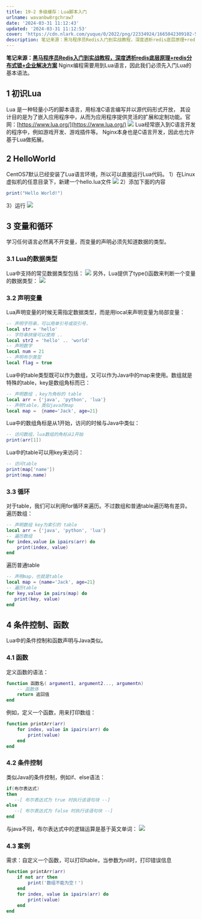 ```yaml
---
title: 19-2 多级缓存：Lua脚本入门
urlname: wavanbw8rgchraw7
date: '2024-03-31 11:12:43'
updated: '2024-03-31 11:12:53'
cover: 'https://cdn.nlark.com/yuque/0/2022/png/22334924/1665042309102-5b02d70e-becd-4955-9c24-91c8367e8c80.png'
description: 笔记来源：黑马程序员Redis入门到实战教程，深度透析redis底层原理+redis分布式锁+企业解决方案Nginx编程需要用到Lua语言，因此我们必须先入门Lua的基本语法。1 初识LuaLua 是一种轻量小巧的脚本语言，用标准C语言编写并以源代码形式开放， 其设计目的是为了嵌入应用程序中，...
---
```

**笔记来源：**[**黑马程序员Redis入门到实战教程，深度透析redis底层原理+redis分布式锁+企业解决方案**](https://www.bilibili.com/video/BV1cr4y1671t/?spm_id_from=333.337.search-card.all.click&vd_source=e8046ccbdc793e09a75eb61fe8e84a30)
Nginx编程需要用到Lua语言，因此我们必须先入门Lua的基本语法。
## 1 初识Lua
Lua 是一种轻量小巧的脚本语言，用标准C语言编写并以源代码形式开放， 其设计目的是为了嵌入应用程序中，从而为应用程序提供灵活的扩展和定制功能。官网：[https://www.lua.org/](https://www.lua.org/)
![](https://raw.githubusercontent.com/choodsire666/blog-img/main/ef21c48fec6cfe142d855c90f43b1582.png)
Lua经常嵌入到C语言开发的程序中，例如游戏开发、游戏插件等。
Nginx本身也是C语言开发，因此也允许基于Lua做拓展。
## 2 HelloWorld
CentOS7默认已经安装了Lua语言环境，所以可以直接运行Lua代码。
1）在Linux虚拟机的任意目录下，新建一个hello.lua文件
![](https://raw.githubusercontent.com/choodsire666/blog-img/main/863abe223da9c374de91391797c0baaa.png)
2）添加下面的内容
```lua
print("Hello World!")
```
3）运行
![](https://raw.githubusercontent.com/choodsire666/blog-img/main/a8b534eab57a5f594397d83f7f84f60c.png)
## 3 变量和循环
学习任何语言必然离不开变量，而变量的声明必须先知道数据的类型。
### 3.1 Lua的数据类型
Lua中支持的常见数据类型包括：
![](https://raw.githubusercontent.com/choodsire666/blog-img/main/e52a25b7cae931711ae049ecc92c9edf.png)
另外，Lua提供了type()函数来判断一个变量的数据类型：
![](https://raw.githubusercontent.com/choodsire666/blog-img/main/6ae6d8deb87f07a7f2135ecebab131a3.png) 
### 3.2 声明变量
Lua声明变量的时候无需指定数据类型，而是用local来声明变量为局部变量：
```lua
-- 声明字符串，可以用单引号或双引号，
local str = 'hello'
-- 字符串拼接可以使用 ..
local str2 = 'hello' .. 'world'
-- 声明数字
local num = 21
-- 声明布尔类型
local flag = true
```
Lua中的table类型既可以作为数组，又可以作为Java中的map来使用。数组就是特殊的table，key是数组角标而已：
```lua
-- 声明数组 ，key为角标的 table
local arr = {'java', 'python', 'lua'}
-- 声明table，类似java的map
local map =  {name='Jack', age=21}
```

Lua中的数组角标是从1开始，访问的时候与Java中类似：
```lua
-- 访问数组，lua数组的角标从1开始
print(arr[1])
```

Lua中的table可以用key来访问：
```lua
-- 访问table
print(map['name'])
print(map.name)
```
### 3.3 循环
对于table，我们可以利用for循环来遍历。不过数组和普通table遍历略有差异。
遍历数组：
```lua
-- 声明数组 key为索引的 table
local arr = {'java', 'python', 'lua'}
-- 遍历数组
for index,value in ipairs(arr) do
    print(index, value) 
end
```

遍历普通table
```lua
-- 声明map，也就是table
local map = {name='Jack', age=21}
-- 遍历table
for key,value in pairs(map) do
   print(key, value) 
end
```
## 4 条件控制、函数
Lua中的条件控制和函数声明与Java类似。
### 4.1 函数
定义函数的语法：
```lua
function 函数名( argument1, argument2..., argumentn)
    -- 函数体
    return 返回值
end
```

例如，定义一个函数，用来打印数组：
```lua
function printArr(arr)
    for index, value in ipairs(arr) do
        print(value)
    end
end
```

### 4.2 条件控制
类似Java的条件控制，例如if、else语法：
```lua
if(布尔表达式)
then
   --[ 布尔表达式为 true 时执行该语句块 --]
else
   --[ 布尔表达式为 false 时执行该语句块 --]
end
```
与java不同，布尔表达式中的逻辑运算是基于英文单词：
![](https://raw.githubusercontent.com/choodsire666/blog-img/main/1b66b2650831139b0123bfcb8525f3ac.png)
### 4.3 案例
需求：自定义一个函数，可以打印table，当参数为nil时，打印错误信息
```lua
function printArr(arr)
    if not arr then
        print('数组不能为空！')
    end
    for index, value in ipairs(arr) do
        print(value)
    end
end
```

